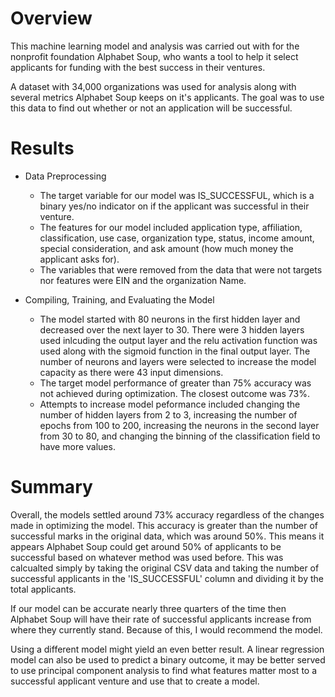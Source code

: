 # Overview

This machine learning model and analysis was carried out with for the nonprofit foundation Alphabet Soup, who wants a tool to help it select applicants for funding with the best success in their ventures.

A dataset with 34,000 organizations was used for analysis along with several metrics Alphabet Soup keeps on it's applicants. The goal was to use this data to find out whether or not an application will be successful.

# Results

* Data Preprocessing
    * The target variable for our model was IS_SUCCESSFUL, which is a binary yes/no indicator on if the applicant was successful in their venture.
    * The features for our model included application type, affiliation, classification, use case, organization type, status, income amount, special consideration, and ask amount (how much money the applicant asks for).
    * The variables that were removed from the data that were not targets nor features were EIN and the organization Name.

* Compiling, Training, and Evaluating the Model
    * The model started with 80 neurons in the first hidden layer and decreased over the next layer to 30. There were 3 hidden layers used inlcuding the output layer and the relu activation function was used along with the sigmoid function in the final output layer. The number of neurons and layers were selected to increase the model capacity as there were 43 input dimensions. 
    * The target model performance of greater than 75% accuracy was not achieved during optimization. The closest outcome was 73%. 
    * Attempts to increase model peformance included changing the number of hidden layers from 2 to 3, increasing the number of epochs from 100 to 200, increasing the neurons in the second layer from 30 to 80, and changing the binning of the classification field to have more values. 

# Summary

Overall, the models settled around 73% accuracy regardless of the changes made in optimizing the model. This accuracy is greater than the number of successful marks in the original data, which was around 50%. This means it appears Alphabet Soup could get around 50% of applicants to be successful based on whatever method was used before. This was calcualted simply by taking the original CSV data and taking the number of successful applicants in the 'IS_SUCCESSFUL' column and dividing it by the total applicants. 

If our model can be accurate nearly three quarters of the time then Alphabet Soup will have their rate of successful applicants increase from where they currently stand. Because of this, I would recommend the model. 

Using a different model might yield an even better result. A linear regression model can also be used to predict a binary outcome, it may be better served to use principal component analysis to find what features matter most to a successful applicant venture and use that to create a model.  